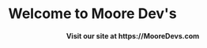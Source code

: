 <h1> Welcome to Moore Dev's </h1>
<h4 style="text-align:center"> Visit our site at https://MooreDevs.com </h4>

